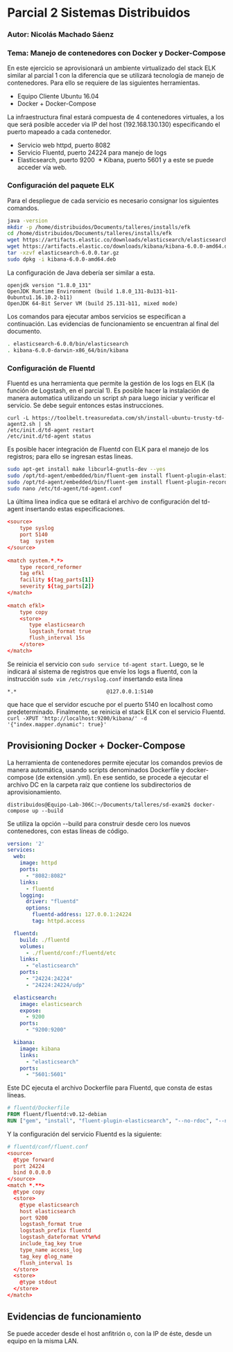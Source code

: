 # Parcial 2 Sistemas Distribuidos
### Autor: Nicolás Machado Sáenz
### Tema: Manejo de contenedores con Docker y Docker-Compose

En este ejercicio se aprovisionará un ambiente virtualizado del stack ELK similar al parcial 1
con la diferencia que se utilizará tecnología de manejo de contenedores. Para ello se requiere
de las siguientes herramientas.
  * Equipo Cliente Ubuntu 16.04
  * Docker + Docker-Compose
  
La infraestructura final estará compuesta de 4 contenedores virtuales, a los que será posible
acceder via IP del host (192.168.130.130) especificando el puerto mapeado a cada contenedor.
  * Servicio web httpd, puerto 8082
  * Servicio Fluentd, puerto 24224 para manejo de logs
  * Elasticsearch, puerto 9200
  * Kibana, puerto 5601 y a este se puede acceder vía web.
  
### Configuración del paquete ELK

Para el despliegue de cada servicio es necesario consignar los siguientes comandos.
```bash
java -version
mkdir -p /home/distribuidos/Documents/talleres/installs/efk
cd /home/distribuidos/Documents/talleres/installs/efk
wget https://artifacts.elastic.co/downloads/elasticsearch/elasticsearch-6.0.0.tar.gz
wget https://artifacts.elastic.co/downloads/kibana/kibana-6.0.0-amd64.deb
tar -xzvf elasticsearch-6.0.0.tar.gz 
sudo dpkg -i kibana-6.0.0-amd64.deb
```

La configuración de Java debería ser similar a esta.
```
openjdk version "1.8.0_131"
OpenJDK Runtime Environment (build 1.8.0_131-8u131-b11-0ubuntu1.16.10.2-b11)
OpenJDK 64-Bit Server VM (build 25.131-b11, mixed mode)
```

Los comandos para ejecutar ambos servicios se especifican a continuación. Las evidencias de
funcionamiento se encuentran al final del documento.
```bash
. elasticsearch-6.0.0/bin/elasticsearch
. kibana-6.0.0-darwin-x86_64/bin/kibana
```

### Configuración de Fluentd
Fluentd es una herramienta que permite la gestión de los logs en ELK (la función de Logstash,
en el parcial 1). Es posible hacer la instalación de manera automatica utilizando un script *sh*
para luego iniciar y  verificar el servicio. Se debe seguir entonces estas instrucciones.
```
curl -L https://toolbelt.treasuredata.com/sh/install-ubuntu-trusty-td-agent2.sh | sh
/etc/init.d/td-agent restart
/etc/init.d/td-agent status
```

Es posible hacer integración de Fluentd con ELK para el manejo de los registros; para ello se
ingresan estas lineas.
```bash
sudo apt-get install make libcurl4-gnutls-dev --yes
sudo /opt/td-agent/embedded/bin/fluent-gem install fluent-plugin-elasticsearch
sudo /opt/td-agent/embedded/bin/fluent-gem install fluent-plugin-record-reformer
sudo nano /etc/td-agent/td-agent.conf
```

La última linea indica que se editará el archivo de configuración del td-agent insertando
estas especificaciones.
```conf
<source>
    type syslog
    port 5140
    tag  system
</source>
 
<match system.*.*>
    type record_reformer
    tag efkl
    facility ${tag_parts[1]}
    severity ${tag_parts[2]}
</match>
 
<match efkl>
    type copy
    <store>
       type elasticsearch
       logstash_format true
       flush_interval 15s
    </store>
</match>
```

Se reinicia el servicio con ```sudo service td-agent start```. Luego, se le indicará al sistema de
registros que envíe los logs a fluentd, con la instrucción ```sudo vim /etc/rsyslog.conf``` insertando
esta línea

```*.*                             @127.0.0.1:5140```

que hace que el servidor escuche por el puerto 5140 en localhost como predeterminado. Finalmente, se
reinicia el stack ELK con el servicio Fluentd.
```curl -XPUT 'http://localhost:9200/kibana/' -d '{"index.mapper.dynamic": true}'```


## Provisioning Docker + Docker-Compose
La herramienta de contenedores permite ejecutar los comandos previos de manera automática, usando
scripts denominados Dockerfile y docker-compose (de extensión .yml). En ese sentido, se procede a
ejecutar el archivo DC en la carpeta raíz que contiene los subdirectorios de aprovisionamiento.

```distribuidos@Equipo-Lab-306C:~/Documents/talleres/sd-exam2$ docker-compose up --build```

Se utiliza la opción --build para construir desde cero los nuevos contenedores, con estas líneas de
código.

```yml
version: '2'
services:
  web:
    image: httpd
    ports:
      - "8082:8082"
    links:
      - fluentd
    logging:
      driver: "fluentd"
      options:
        fluentd-address: 127.0.0.1:24224
        tag: httpd.access

  fluentd:
    build: ./fluentd
    volumes:
      - ./fluentd/conf:/fluentd/etc
    links:
      - "elasticsearch"
    ports:
      - "24224:24224"
      - "24224:24224/udp"

  elasticsearch:
    image: elasticsearch
    expose:
      - 9200
    ports:
      - "9200:9200"

  kibana:
    image: kibana
    links:
      - "elasticsearch"
    ports:
      - "5601:5601"
```

Este DC ejecuta el archivo Dockerfile para Fluentd, que consta de estas líneas.

```Dockerfile
# fluentd/Dockerfile
FROM fluent/fluentd:v0.12-debian
RUN ["gem", "install", "fluent-plugin-elasticsearch", "--no-rdoc", "--no-ri", "--version", "1.9.2"]
```

Y la configuración del servicio Fluentd es la siguiente:

```conf
# fluentd/conf/fluent.conf
<source>
  @type forward
  port 24224
  bind 0.0.0.0
</source>
<match *.**>
  @type copy
  <store>
    @type elasticsearch
    host elasticsearch
    port 9200
    logstash_format true
    logstash_prefix fluentd
    logstash_dateformat %Y%m%d
    include_tag_key true
    type_name access_log
    tag_key @log_name
    flush_interval 1s
  </store>
  <store>
    @type stdout
  </store>
</match>
```

## Evidencias de funcionamiento

Se puede acceder desde el host anfitrión o, con la IP de éste, desde un equipo en la misma LAN.
